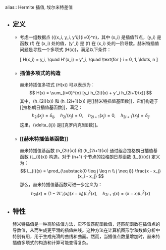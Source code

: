 alias:: Hermite 插值, 埃尔米特差值

- ## 定义
	- 考虑一组数据点 \(\{(x_i, y_i, y'_i)\}_{i=0}^n\)，其中 \(x_i\) 是插值节点，\(y_i\) 是函数 \(f\) 在 \(x_i\) 处的值，\(y'_i\) 是 \(f\) 在 \(x_i\) 处的一阶导数。赫米特插值问题是寻找一个多项式 \(H(x)\)，满足以下条件：
	  
	  \[ H(x_i) = y_i, \quad H'(x_i) = y'_i, \quad \text{for } i = 0, 1, \ldots, n \]
	- ### 插值多项式的构造
	  赫米特插值多项式 \(H(x)\) 可以表示为：
	  $$ H(x) = \sum_{i=0}^{n} [y_i h_{2i}(x) + y'_i h_{2i+1}(x)] $$
	  其中，\(h_{2i}(x)\) 和 \(h_{2i+1}(x)\) 是[[赫米特插值基函数]]，它们构造于[[拉格朗日插值基函数]]，满足：
	  $$ h_{2i}(x_j) = \delta_{ij}, \quad h_{2i}'(x_j) = 0, \quad h_{2i+1}(x_j) = 0, \quad h_{2i+1}'(x_j) = \delta_{ij} $$
	  这里，\(\delta_{ij}\) 是[[克罗内克δ函数]]。
	- ### [[赫米特插值基函数]]
	  赫米特插值基函数 \(h_{2i}(x)\) 和 \(h_{2i+1}(x)\) 通过组合拉格朗日插值基函数 \(L_{i}(x)\) 构造。对于 \(n+1\) 个节点的拉格朗日基函数 \(L_{i}(x)\) 定义为：
	  $$ L_{i}(x) = \prod_{\substack{0 \leq j \leq n \\ j \neq i}} \frac{x - x_j}{x_i - x_j} $$
	  那么，赫米特插值基函数可进一步定义为：
	  $$ h_{2i}(x) = (1 - 2L'_{i}(x_i)(x - x_i))L_{i}^2(x), \quad h_{2i+1}(x) = (x - x_i)L_{i}^2(x) $$
- ## 特性
  赫米特插值是一种高阶插值方法，它不仅匹配函数值，还匹配函数在插值点的导数值，从而生成更平滑的插值曲线。这种方法在计算机图形学和数值分析中特别有用，用于生成光滑的曲线和曲面。然而，当插值点数量增加时，赫米特插值多项式的构造和计算可能变得复杂。